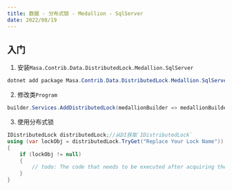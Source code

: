 ```yaml
---
title: 数据 - 分布式锁 - Medallion - SqlServer
date: 2022/08/19
---
```


## 入门

1. 安装`Masa.Contrib.Data.DistributedLock.Medallion.SqlServer`

``` powershell
dotnet add package Masa.Contrib.Data.DistributedLock.Medallion.SqlServer
```

2. 修改类`Program`

``` C#
builder.Services.AddDistributedLock(medallionBuilder => medallionBuilder.UseSqlServer("server=localhost;uid=sa;pwd=P@ssw0rd;database=identity"));
```

3. 使用分布式锁

``` C#
IDistributedLock distributedLock;//从DI获取`IDistributedLock`
using (var lockObj = distributedLock.TryGet("Replace Your Lock Name"))
{
    if (lockObj != null)
    {
        // todo: The code that needs to be executed after acquiring the distributed lock
    }
}
```